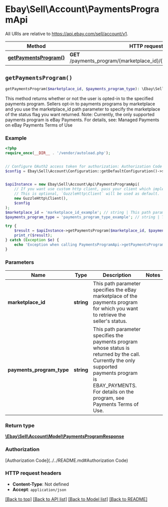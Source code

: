 # Ebay\Sell\Account\PaymentsProgramApi

All URIs are relative to https://api.ebay.com/sell/account/v1.

Method | HTTP request | Description
------------- | ------------- | -------------
[**getPaymentsProgram()**](PaymentsProgramApi.md#getPaymentsProgram) | **GET** /payments_program/{marketplace_id}/{payments_program_type} | 


## `getPaymentsProgram()`

```php
getPaymentsProgram($marketplace_id, $payments_program_type): \Ebay\Sell\Account\Model\PaymentsProgramResponse
```



This method returns whether or not the user is opted-in to the specified payments program. Sellers opt-in to payments programs by marketplace and you use the marketplace_id path parameter to specify the marketplace of the status flag you want returned. Note: Currently, the only supported payments program is eBay Payments. For details, see: Managed Payments on eBay Payments Terms of Use

### Example

```php
<?php
require_once(__DIR__ . '/vendor/autoload.php');


// Configure OAuth2 access token for authorization: Authorization Code
$config = Ebay\Sell\Account\Configuration::getDefaultConfiguration()->setAccessToken('YOUR_ACCESS_TOKEN');


$apiInstance = new Ebay\Sell\Account\Api\PaymentsProgramApi(
    // If you want use custom http client, pass your client which implements `GuzzleHttp\ClientInterface`.
    // This is optional, `GuzzleHttp\Client` will be used as default.
    new GuzzleHttp\Client(),
    $config
);
$marketplace_id = 'marketplace_id_example'; // string | This path parameter specifies the eBay marketplace of the payments program for which you want to retrieve the seller's status.
$payments_program_type = 'payments_program_type_example'; // string | This path parameter specifies the payments program whose status is returned by the call. Currently the only supported payments program is EBAY_PAYMENTS. For details on the program, see Payments Terms of Use.

try {
    $result = $apiInstance->getPaymentsProgram($marketplace_id, $payments_program_type);
    print_r($result);
} catch (Exception $e) {
    echo 'Exception when calling PaymentsProgramApi->getPaymentsProgram: ', $e->getMessage(), PHP_EOL;
}
```

### Parameters

Name | Type | Description  | Notes
------------- | ------------- | ------------- | -------------
 **marketplace_id** | **string**| This path parameter specifies the eBay marketplace of the payments program for which you want to retrieve the seller&#39;s status. |
 **payments_program_type** | **string**| This path parameter specifies the payments program whose status is returned by the call. Currently the only supported payments program is EBAY_PAYMENTS. For details on the program, see Payments Terms of Use. |

### Return type

[**\Ebay\Sell\Account\Model\PaymentsProgramResponse**](../Model/PaymentsProgramResponse.md)

### Authorization

[Authorization Code](../../README.md#Authorization Code)

### HTTP request headers

- **Content-Type**: Not defined
- **Accept**: `application/json`

[[Back to top]](#) [[Back to API list]](../../README.md#endpoints)
[[Back to Model list]](../../README.md#models)
[[Back to README]](../../README.md)
